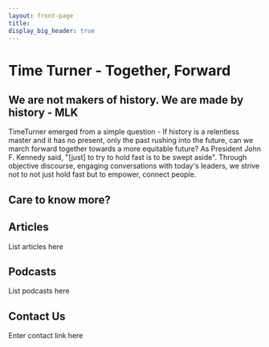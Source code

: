 ```yaml
---
layout: front-page
title:
display_big_header: true
---
```


# Time Turner - Together, Forward

##  We are not makers of history. We are made by history - MLK

TimeTurner emerged from a simple question - If history is a relentless master and it has no present, only the past rushing into the future, can we march forward together towards a more equitable future?
As President John F. Kennedy said, "[just] to try to hold fast is to be swept aside". Through objective discourse, engaging conversations with today's leaders, we strive not to not just hold fast but to empower, connect people.

## Care to know more?


## Articles
List articles here

## Podcasts
List podcasts here

## Contact Us
Enter contact link here
